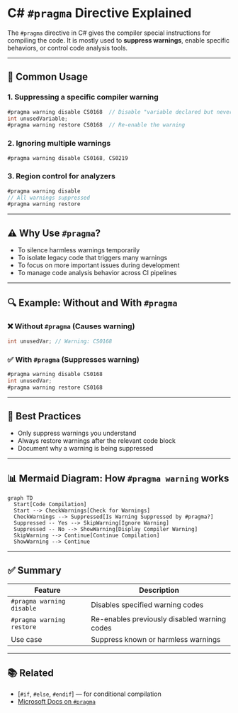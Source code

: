 # C# `#pragma` Directive Explained

The `#pragma` directive in C# gives the compiler special instructions for compiling the code. It is mostly used to **suppress warnings**, enable specific behaviors, or control code analysis tools.

---

## 🔧 Common Usage

### 1. Suppressing a specific compiler warning
```csharp
#pragma warning disable CS0168  // Disable "variable declared but never used"
int unusedVariable;
#pragma warning restore CS0168  // Re-enable the warning
```

### 2. Ignoring multiple warnings
```csharp
#pragma warning disable CS0168, CS0219
```

### 3. Region control for analyzers
```csharp
#pragma warning disable
// All warnings suppressed
#pragma warning restore
```

---

## ⚠️ Why Use `#pragma`?

- To silence harmless warnings temporarily
- To isolate legacy code that triggers many warnings
- To focus on more important issues during development
- To manage code analysis behavior across CI pipelines

---

## 🔍 Example: Without and With `#pragma`

### ❌ Without `#pragma` (Causes warning)
```csharp
int unusedVar; // Warning: CS0168
```

### ✅ With `#pragma` (Suppresses warning)
```csharp
#pragma warning disable CS0168
int unusedVar;
#pragma warning restore CS0168
```

---

## 🧠 Best Practices

- Only suppress warnings you understand
- Always restore warnings after the relevant code block
- Document why a warning is being suppressed

---

## 📊 Mermaid Diagram: How `#pragma warning` works

```mermaid
graph TD
  Start[Code Compilation]
  Start --> CheckWarnings[Check for Warnings]
  CheckWarnings --> Suppressed[Is Warning Suppressed by #pragma?]
  Suppressed -- Yes --> SkipWarning[Ignore Warning]
  Suppressed -- No --> ShowWarning[Display Compiler Warning]
  SkipWarning --> Continue[Continue Compilation]
  ShowWarning --> Continue
```

---

## ✅ Summary

| Feature                  | Description                                     |
|--------------------------|-------------------------------------------------|
| `#pragma warning disable`| Disables specified warning codes                |
| `#pragma warning restore`| Re-enables previously disabled warning codes    |
| Use case                 | Suppress known or harmless warnings             |

---

## 📚 Related

- [`#if`, `#else`, `#endif`] — for conditional compilation
- [Microsoft Docs on `#pragma`](https://learn.microsoft.com/en-us/dotnet/csharp/language-reference/preprocessor-directives/preprocessor-pragma-warning)
